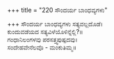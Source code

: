 +++
title = "220 ಸೌಂದರ್ಯ ಬಾಂಧವ್ಯಗಳು"

+++
ಸೌಂದರ್ಯ ಬಾಂಧವ್ಯಗಳು ಸತ್ಯವಲ್ಲದೊಡೆ।  
ಕುಂದುವಡೆಯದ ಸತ್ಯವಿಳೆಯೊಳಿನ್ನೆಲ್ಲಿ?॥  
ಗಂಧಾನಿಲಂಗಳವು ಪರಸತ್ತ್ವಪುಷ್ಪದವು।  
ಸಂದೇಹವೇನೆಲವೊ - ಮಂಕುತಿಮ್ಮ॥  
